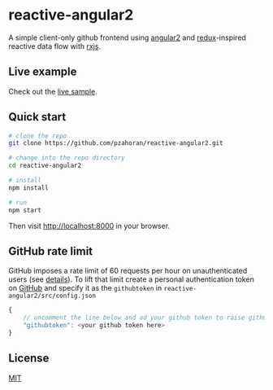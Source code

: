 # reactive-angular2
A simple client-only github frontend using [angular2](https://angular.io/) and [redux](http://redux.js.org/)-inspired reactive data flow with [rxjs](http://reactivex.io/).

## Live example

Check out the [live sample](https://pzahoran.github.io/reactive-angular2-live/).

## Quick start

```bash
# clone the repo
git clone https://github.com/pzahoran/reactive-angular2.git

# change into the repo directory
cd reactive-angular2

# install
npm install

# run
npm start
```

Then visit [http://localhost:8000](http://localhost:8000) in your browser.

## GitHub rate limit

GitHub imposes a rate limit of 60 requests per hour on unauthenticated users (see [details](https://developer.github.com/v3/#rate-limiting)). To lift that limit create a personal authentication token on [GitHub](https://github.com/settings/tokens/new) and specify it as the `githubtoken` in `reactive-angular2/src/config.json`

```javascript
{
    // uncomment the line below and ad your github token to raise github rate limit for unauthenticated users
    "githubtoken": <your github token here>
}
```

## License
 [MIT](/LICENSE.md)

